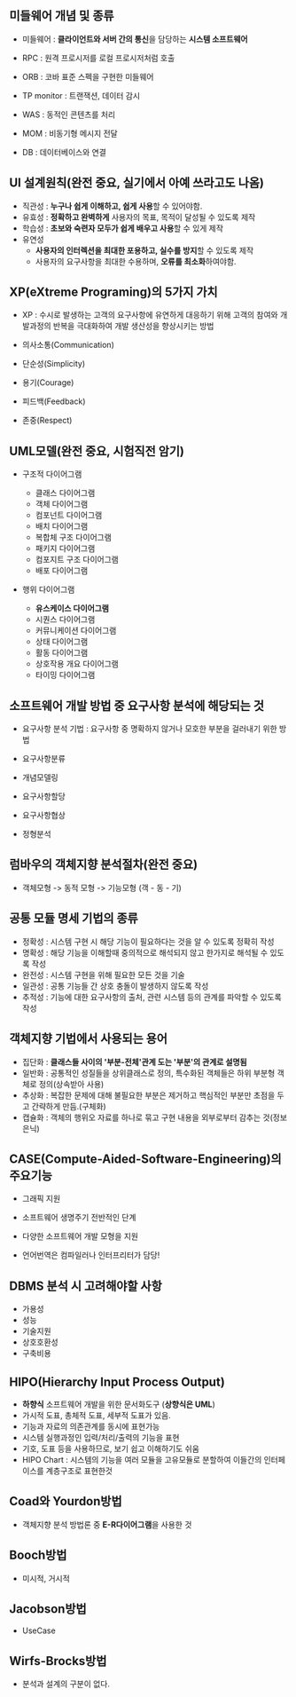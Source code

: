 ## 미들웨어 개념 및 종류
- 미들웨어 : **클라이언트와 서버 간의 통신**을 담당하는 **시스템 소프트웨어**

- RPC : 원격 프로시저를 로컬 프로시저처럼 호출
- ORB : 코바 표준 스펙을 구현한 미들웨어
- TP monitor : 트랜잭션, 데이터 감시
- WAS : 동적인 콘텐츠를 처리
- MOM : 비동기형 메시지 전달
- DB : 데이터베이스와 연결

## UI 설계원칙(완전 중요, 실기에서 아예 쓰라고도 나옴)
- 직관성 : **누구나 쉽게 이해하고, 쉽게 사용**할 수 있어야함.
- 유효성 : **정확하고 완벽하게** 사용자의 목표, 목적이 달성될 수 있도록 제작
- 학습성 : **초보와 숙련자 모두가 쉽게 배우고 사용**할 수 있게 제작
- 유연성
  - **사용자의 인터렉션을 최대한 포용하고, 실수를 방지**할 수 있도록 제작
  - 사용자의 요구사항을 최대한 수용하며, **오류를 최소화**하여야함.

## XP(eXtreme Programing)의 5가지 가치
- XP : 수시로 발생하는 고객의 요구사항에 유연하게 대응하기 위해 고객의 참여와 개발과정의 반복을 극대화하여 개발 생산성을 향상시키는 방법

- 의사소통(Communication)
- 단순성(Simplicity)
- 용기(Courage)
- 피드백(Feedback)
- 존중(Respect)

## UML모델(완전 중요, 시험직전 암기)

- 구조적 다이어그램
  - 클래스 다이어그램
  - 객체 다이어그램
  - 컴포넌트 다이어그램
  - 배치 다이어그램
  - 복합체 구조 다이어그램
  - 패키지 다이어그램
  - 컴포지트 구조 다이어그램
  - 배포 다이어그램

- 행위 다이어그램
  - **유스케이스 다이어그램**
  - 시퀀스 다이어그램
  - 커뮤니케이션 다이어그램
  - 상태 다이어그램
  - 활동 다이어그램
  - 상호작용 개요 다이어그램
  - 타이밍 다이어그램

## 소프트웨어 개발 방법 중 요구사항 분석에 해당되는 것
- 요구사항 분석 기법 : 요구사항 중 명확하지 않거나 모호한 부분을 걸러내기 위한 방법

- 요구사항분류
- 개념모델링
- 요구사항할당
- 요구사항협상
- 정형분석

## 럼바우의 객체지향 분석절차(완전 중요)
- 객체모형 -> 동적 모형 -> 기능모형 (객 - 동 - 기)

## 공통 모듈 명세 기법의 종류
- 정확성 : 시스템 구현 시 해당 기능이 필요하다는 것을 알 수 있도록 정확히 작성
- 명확성 : 해당 기능을 이해할때 중의적으로 해석되지 않고 한가지로 해석될 수 있도록 작성
- 완전성 : 시스템 구현을 위해 필요한 모든 것을 기술
- 일관성 : 공통 기능들 간 상호 충돌이 발생하지 않도록 작성
- 추적성 : 기능에 대한 요구사항의 출처, 관련 시스템 등의 관계를 파악할 수 있도록 작성

## 객체지향 기법에서 사용되는 용어
- 집단화 : **클래스들 사이의 '부분-전체'관계 도는 '부분'의 관계로 설명됨**
- 일반화 : 공통적인 성질들을 상위클래스로 정의, 특수화된 객체들은 하위 부분형 객체로 정의(상속받아 사용)
- 추상화 : 복잡한 문제에 대해 불필요한 부분은 제거하고 핵심적인 부분만 초점을 두고 간략하게 만듬.(구체화)
- 캡슐화 : 객체의 행위오 자료를 하나로 묶고 구현 내용을 외부로부터 감추는 것(정보은닉)

## CASE(Compute-Aided-Software-Engineering)의 주요기능
- 그래픽 지원
- 소프트웨어 생명주기 전반적인 단계
- 다양한 소프트웨어 개발 모형을 지원

- 언어번역은 컴파일러나 인터프리터가 담당!

## DBMS 분석 시 고려해야할 사항
- 가용성
- 성능
- 기술지원
- 상호호환성
- 구축비용

## HIPO(Hierarchy Input Process Output)
- **하향식** 소프트웨어 개발을 위한 문서화도구 (**상향식은 UML**)
- 가시적 도표, 총체적 도표, 세부적 도표가 있음.
- 기능과 자료의 의존관계를 동시에 표현가능
- 시스템 실행과정인 입력/처리/출력의 기능을 표현
- 기호, 도표 등을 사용하므로, 보기 쉽고 이해하기도 쉬움
- HIPO Chart : 시스템의 기능을 여러 모듈을 고유모듈로 분할하여 이들간의 인터페이스를 계층구조로 표현한것

## Coad와 Yourdon방법
- 객체지향 분석 방법론 중 **E-R다이어그램**을 사용한 것

## Booch방법 
- 미시적, 거시적

## Jacobson방법
- UseCase

## Wirfs-Brocks방법
- 분석과 설계의 구분이 없다.
